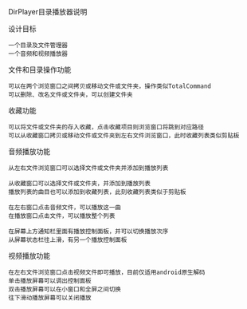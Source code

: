DirPlayer目录播放器说明


设计目标

    一个目录及文件管理器
    一个音频和视频播放器

文件和目录操作功能

    可以在两个浏览窗口之间拷贝或移动文件或文件夹，操作类似TotalCommand
    可以删除、改名文件或文件夹，可以创建文件夹

收藏功能

    可以将文件或文件夹的存入收藏，点击收藏项目则浏览窗口将跳到对应路径
    可以从收藏窗口拷贝或移动文件或文件夹到左右文件浏览窗口，此时收藏列表类似剪贴板

音频播放功能

    从左右文件浏览窗口可以选择文件或文件夹并添加到播放列表
    
    从收藏窗口可以选择文件或文件夹，并添加到播放列表
    播放列表的曲目也可以添加到收藏列表，此刻收藏列表类似于剪贴板
    
    在左右窗口点击音频文件，可以播放这一曲
    在播放窗口点击文件，可以播放整个列表
    
    在屏幕上方通知栏里面有播放控制面板，并可以切换播放次序
    从屏幕状态栏往上滑，有另一个播放控制面板
    

视频播放功能

    在左右文件浏览窗口点击视频文件即可播放，目前仅适用android原生解码
    单击播放屏幕可以调出控制面板
    双击播放屏幕可以在小窗口和全屏之间切换
    往下滑动播放屏幕可以关闭播放

